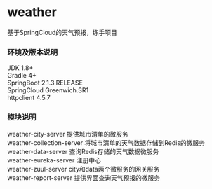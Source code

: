 # weather
基于SpringCloud的天气预报，练手项目

### 环境及版本说明
JDK 1.8+  
Gradle 4+  
SpringBoot 2.1.3.RELEASE  
SpringCloud Greenwich.SR1  
httpclient 4.5.7

### 模块说明
weather-city-server  提供城市清单的微服务  
weather-collection-server  将城市清单的天气数据存储到Redis的微服务  
weather-data-server   查询Redis存储的天气数据微服务  
weather-eureka-server  注册中心  
weather-zuul-server  city和data两个微服务的网关服务  
weather-report-server   提供界面查询天气预报的微服务  

